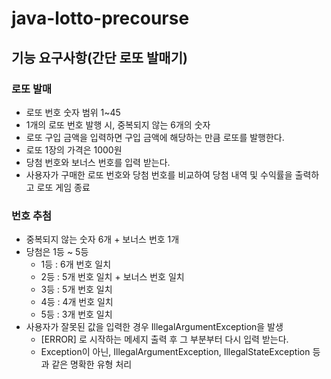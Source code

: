 # java-lotto-precourse

## 기능 요구사항(간단 로또 발매기)
### 로또 발매
- 로또 번호 숫자 범위 1~45
- 1개의 로또 번호 발행 시, 중복되지 않는 6개의 숫자
- 로또 구입 금액을 입력하면 구입 금액에 해당하는 만큼 로또를 발행한다.
- 로또 1장의 가격은 1000원
- 당첨 번호와 보너스 번호를 입력 받는다.
- 사용자가 구매한 로또 번호와 당첨 번호를 비교하여 당첨 내역 및 수익률을 출력하고 로또 게임 종료

### 번호 추첨
- 중복되지 않는 숫자 6개 + 보너스 번호 1개
- 당첨은 1등 ~ 5등
  - 1등 : 6개 번호 일치
  - 2등 : 5개 번호 일치 + 보너스 번호 일치
  - 3등 : 5개 번호 일치
  - 4등 : 4개 번호 일치
  - 5등 : 3개 번호 일치
- 사용자가 잘못된 값을 입력한 경우 IllegalArgumentException을 발생
  - [ERROR] 로 시작하는 메세지 출력 후 그 부분부터 다시 입력 받는다.
  - Exception이 아닌, IllegalArgumentException, IllegalStateException 등과 같은 명확한 유형 처리
